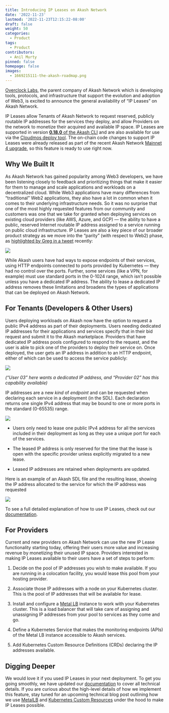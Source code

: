 ```yaml
---
title: Introducing IP Leases on Akash Network
date: '2022-11-23'
lastmod: '2022-11-23T12:15:22-08:00'
draft: false
weight: 50
categories:
  - Product
tags:
  - Product
contributors:
  - Anil Murty
pinned: false
homepage: false
images:
  - 1669215111-the-akash-roadmap.png
---
```

[Overclock Labs](https://twitter.com/ovrclk_), the parent company of Akash Network which is developing tools, protocols, and infrastructure that support the evolution and adoption of Web3, is excited to announce the general availability of “IP Leases” on Akash Network. 

IP Leases allow Tenants of Akash Network to request reserved, publicly routable IP addresses for the services they deploy, and allow Providers on the network to monetize their acquired and available IP space. IP Leases are supported in version [**0.18.0** of the Akash CLI](https://docs.akash.network/mainnet4-upgrade-docs/akash-v0.18.0-cli-release-notes) and are also available for use via the [Cloudmos deploy tool](https://cloudmos.io/). The on-chain code changes to support IP Leases were already released as part of the recent Akash Network [Mainnet 4 upgrade](https://www.mintscan.io/akash/proposals/27), so this feature is ready to use right now.

Why We Built It
---------------

As Akash Network has gained popularity among Web3 developers, we have been listening closely to feedback and prioritizing things that make it easier for them to manage and scale applications and workloads on a decentralized cloud. While Web3 applications have many differences from “traditional” Web2 applications, they also have a lot in common when it comes to their underlying infrastructure needs. So it was no surprise that one of the most highly requested features from our community and customers was one that we take for granted when deploying services on existing cloud providers (like AWS, Azure, and GCP) — the ability to have a public, reserved Internet routable IP address assigned to a service running on public cloud infrastructure. IP Leases are also a key piece of our broader product strategy as we move into the “parity” (with respect to Web2) phase, as [highlighted by Greg in a tweet](https://twitter.com/gregosuri/status/1587858044108488705) recently:

![](https://www.datocms-assets.com/45776/1669215218-screen-shot-2022-11-23-at-9-53-27-am.png)

While Akash users have had ways to expose endpoints of their services, using HTTP endpoints connected to ports provided by Kubernetes — they had no control over the ports. Further, some services (like a VPN, for example) must use standard ports in the 0-1024 range, which isn’t possible unless you have a dedicated IP address. The ability to lease a dedicated IP address removes these limitations and broadens the types of applications that can be deployed on Akash Network.

For Tenants (Developers & Other Users)
--------------------------------------

Users deploying workloads on Akash now have the option to request a public IPv4 address as part of their deployments. Users needing dedicated IP addresses for their applications and services specify that in their bid request and submit it to the Akash marketplace. Providers that have dedicated IP address pools configured to respond to the request, and the user is able to pick one of the providers to deploy their service on. Once deployed, the user gets an IP address in addition to an HTTP endpoint, either of which can be used to access the service publicly:

![](https://www.datocms-assets.com/45776/1669215272-screen-shot-2022-11-23-at-9-54-17-am.png)

_(“User 03” here wants a dedicated IP address, and “Provider 02” has this capability available)_

IP addresses are a new _kind_ of _endpoint_ and can be requested when declaring each service in a deployment (in the SDL). Each declaration returns one single IPv4 address that may be bound to one or more ports in the standard (0-65535) range.

![](https://www.datocms-assets.com/45776/1669215359-screen-shot-2022-11-23-at-9-55-49-am.png)

*   Users only need to lease one public IPv4 address for all the services included in their deployment as long as they use a unique port for each of the services. 
    
*   The leased IP address is only reserved for the time that the lease is open with the specific provider unless explicitly migrated to a new lease. 
    
*   Leased IP addresses are retained when deployments are updated. 
    

Here is an example of an Akash SDL file and the resulting lease, showing the IP address allocated to the service for which the IP address was requested

![](https://www.datocms-assets.com/45776/1669215407-screen-shot-2022-11-23-at-9-56-36-am.png)

To see a full detailed explanation of how to use IP Leases, check out our [documentation](https://docs.akash.network/features/ip-leases). 

For Providers
-------------

Current and new providers on Akash Network can use the new IP Lease functionality starting today, offering their users more value and increasing revenue by monetizing their unused IP space. Providers interested in making IP Leases available to their users have a set of steps to perform:

1.  Decide on the pool of IP addresses you wish to make available. If you are running in a colocation facility, you would lease this pool from your hosting provider.
    
2.  Associate those IP addresses with a node on your Kubernetes cluster. This is the pool of IP addresses that will be available for lease. 
    
3.  Install and configure a [Metal LB](https://metallb.universe.tf/) instance to work with your Kubernetes cluster. This is a load balancer that will take care of assigning and unassigning IP addresses from your pool to services as they come and go.
    
4.  Define a Kubernetes Service that makes the monitoring endpoints (APIs) of the Metal LB instance accessible to Akash services.
    
5.  Add Kubernetes Custom Resource Definitions (CRDs) declaring the IP addresses available.
    

Digging Deeper
--------------

We would love it if you used IP Leases in your next deployment. To get you going smoothly, we have updated our [documentation](https://docs.akash.network/features/ip-leases) to cover all technical details. If you are curious about the high-level details of how we implement this feature, stay tuned for an upcoming technical blog post outlining how we use [MetalLB](https://metallb.universe.tf/) and [Kubernetes Custom Resources](https://kubernetes.io/docs/concepts/extend-kubernetes/api-extension/custom-resources/) under the hood to make IP Leases possible.